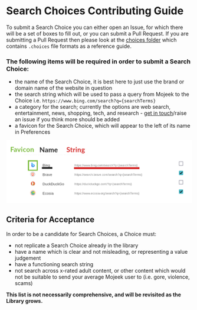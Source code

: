 # Search Choices Contributing Guide

To submit a Search Choice you can either open an Issue, for which there will be a set of boxes to fill out, or you can submit a Pull Request. If you are submitting a Pull Request then please look at the [choices folder](./choices) which contains ```.choices``` file formats as a reference guide.

### The following items will be required in order to submit a Search Choice:
- the name of the Search Choice, it is best here to just use the brand or domain name of the website in question
- the search string which will be used to pass a query from Mojeek to the Choice i.e. ```https://www.bing.com/search?q={searchTerms}```
- a category for the search; currently the options are web search, entertainment, news, shopping, tech, and research - [get in touch](https://www.mojeek.com/about/contact)/raise an issue if you think more should be added
- a favicon for the Search Choice, which will appear to the left of its name in Preferences

<img src="./assets/contributing_guide_image.png">

## Criteria for Acceptance
In order to be a candidate for Search Choices, a Choice must:
- not replicate a Search Choice already in the library
- have a name which is clear and not misleading, or representing a value judgement
- have a functioning search string
- not search across x-rated adult content, or other content which would not be suitable to send your average Mojeek user to (i.e. gore, violence, scams)

**This list is not necessarily comprehensive, and will be revisited as the Library grows.** 
